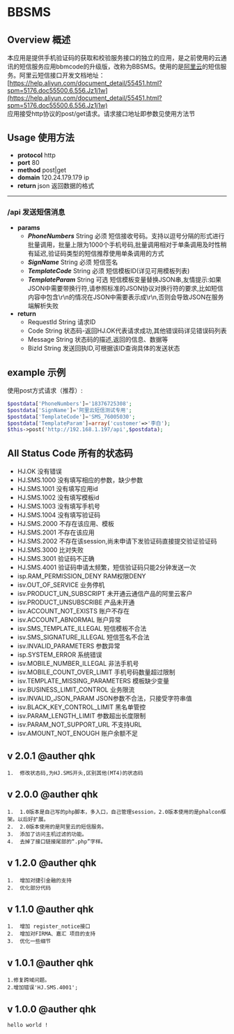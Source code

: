 # **BBSMS**

## **Overview 概述**

   本应用是提供手机验证码的获取和校验服务接口的独立的应用，是之前使用的云通讯的短信服务应用bbmcode的升级版，改称为BBSMS。使用的是[阿里云](https://dysms.console.aliyun.com/dysms.htm?spm=5176.2020520001.1001.16.WtPPwH#/account)的短信服务。阿里云短信接口开发文档地址：[https://help.aliyun.com/document_detail/55451.html?spm=5176.doc55500.6.556.Jz1j1w](https://help.aliyun.com/document_detail/55451.html?spm=5176.doc55500.6.556.Jz1j1w)    
    应用接受http协议的post/get请求。请求接口地址即参数见使用方法节

## **Usage 使用方法**

-   **protocol**  http
-   **port**      80
-   **method**    post|get
-   **domain**    120.24.179.179 ip
-   **return** json 返回数据的格式
-----------


### **/api  发送短信消息**
-  **params**        
    -   ***PhoneNumbers***  String  必须  短信接收号码。支持以逗号分隔的形式进行批量调用，批量上限为1000个手机号码,批量调用相对于单条调用及时性稍有延迟,验证码类型的短信推荐使用单条调用的方式     
    -   ***SignName***      String  必须  短信签名      
    -   ***TemplateCode***	String	必须  短信模板ID(详见可用模板列表)
    -   ***TemplateParam***	String	可选  短信模板变量替换JSON串,友情提示:如果JSON中需要带换行符,请参照标准的JSON协议对换行符的要求,比如短信内容中包含\r\n的情况在JSON中需要表示成\r\n,否则会导致JSON在服务端解析失败
-   **return**    
    -   RequestId	String	请求ID
    -   Code	String	状态码-返回HJ.OK代表请求成功,其他错误码详见错误码列表
    -   Message	String	状态码的描述,返回的信息、数据等
    -   BizId	String	发送回执ID,可根据该ID查询具体的发送状态

## **example 示例**
使用post方式请求（推荐）:
```php
$postdata['PhoneNumbers']='18376725308';
$postdata['SignName']='阿里云短信测试专用';
$postdata['TemplateCode']='SMS_76005030';
$postdata['TemplateParam']=array('customer'=>'李白');
$this->post('http://192.168.1.197/api',$postdata);
```

## **All Status Code 所有的状态码**

- HJ.OK     没有错误
- HJ.SMS.1000  没有填写相应的参数，缺少参数
- HJ.SMS.1001  没有填写应用id
- HJ.SMS.1002  没有填写模板id
- HJ.SMS.1003  没有填写手机号
- HJ.SMS.1004  没有填写验证码
- HJ.SMS.2000  不存在该应用、模板
- HJ.SMS.2001  不存在该应用
- HJ.SMS.2002  不存在该session,尚未申请下发验证码直接提交验证验证码
- HJ.SMS.3000  比对失败
- HJ.SMS.3001  验证码不正确
- HJ.SMS.4001  验证码申请太频繁，短信验证码只能2分钟发送一次
- isp.RAM_PERMISSION_DENY	RAM权限DENY
- isv.OUT_OF_SERVICE	业务停机
- isv.PRODUCT_UN_SUBSCRIPT	未开通云通信产品的阿里云客户
- isv.PRODUCT_UNSUBSCRIBE	产品未开通
- isv.ACCOUNT_NOT_EXISTS	账户不存在
- isv.ACCOUNT_ABNORMAL	账户异常
- isv.SMS_TEMPLATE_ILLEGAL	短信模板不合法
- isv.SMS_SIGNATURE_ILLEGAL	短信签名不合法
- isv.INVALID_PARAMETERS	参数异常
- isp.SYSTEM_ERROR	系统错误
- isv.MOBILE_NUMBER_ILLEGAL	非法手机号
- isv.MOBILE_COUNT_OVER_LIMIT	手机号码数量超过限制
- isv.TEMPLATE_MISSING_PARAMETERS	模板缺少变量
- isv.BUSINESS_LIMIT_CONTROL	业务限流
- isv.INVALID_JSON_PARAM	JSON参数不合法，只接受字符串值
- isv.BLACK_KEY_CONTROL_LIMIT	黑名单管控
- isv.PARAM_LENGTH_LIMIT	参数超出长度限制
- isv.PARAM_NOT_SUPPORT_URL	不支持URL
- isv.AMOUNT_NOT_ENOUGH	账户余额不足

## **v 2.0.1 @auther qhk**
    1.  修改状态码,为HJ.SMS开头,区别其他(MT4)的状态码
    

## **v 2.0.0 @auther qhk**
    1.  1.0版本是自己写的php脚本，多入口，自己管理session，2.0版本使用的是phalcon框架。以后好扩展。
    2.  2.0版本使用的是阿里云的短信服务。
    3.  添加了访问主机过滤的功能。
    4.  去掉了接口链接尾部的“.php”字样。

## **v 1.2.0 @auther qhk**
    1.  增加对捷引金融的支持
    2.  优化部分代码

## **v 1.1.0 @auther qhk**
    1.  增加 register_notice接口
    2.  增加对FIRMA、嘉汇 项目的支持
    3.  优化一些细节

## **v 1.0.1 @auther qhk**
    1.修复跨域问题。
    2.增加错误'HJ.SMS.4001';

## **v 1.0.0 @auther qhk**
    hello world !